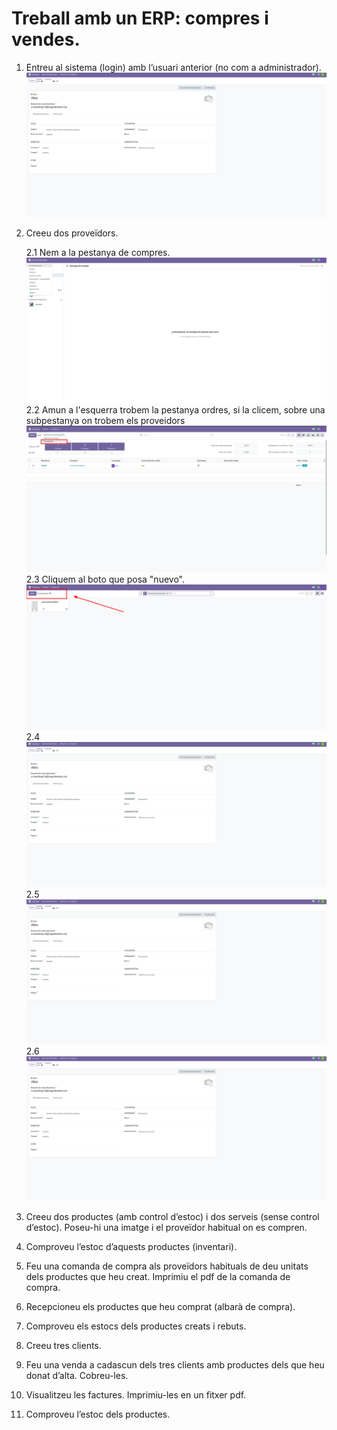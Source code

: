 # Treball amb un ERP: compres i vendes. 

1. Entreu al sistema (login) amb l’usuari anterior (no com a administrador).
 ![foto_ajustes](https://github.com/amartinez14-sapa/oodo.github.io-Public/blob/main/img/Usuari_Alex_No_ADM.png)
2. Creeu dos proveïdors.
   
   2.1 Nem a  la pestanya de compres.
   ![foto_ajustes](https://github.com/amartinez14-sapa/oodo.github.io-Public/blob/main/img/1.Crear_Provedor.png)
   2.2 Amun a l'esquerra trobem la pestanya ordres, si la clicem, sobre una subpestanya on trobem els proveidors 
   ![foto_ajustes](https://github.com/amartinez14-sapa/oodo.github.io-Public/blob/main/img/2.Crear_Provedor.png)
   2.3 Cliquem al boto que posa "nuevo".
   ![foto_ajustes](https://github.com/amartinez14-sapa/oodo.github.io-Public/blob/main/img/3.Crear_Provedor.png)
   2.4
   ![foto_ajustes](https://github.com/amartinez14-sapa/oodo.github.io-Public/blob/main/img/Usuari_Alex_No_ADM.png)
   2.5
   ![foto_ajustes](https://github.com/amartinez14-sapa/oodo.github.io-Public/blob/main/img/Usuari_Alex_No_ADM.png)
   2.6
   ![foto_ajustes](https://github.com/amartinez14-sapa/oodo.github.io-Public/blob/main/img/Usuari_Alex_No_ADM.png)
4. Creeu dos productes (amb control d’estoc) i dos serveis (sense control d’estoc). Poseu-hi una imatge i el proveïdor habitual on es compren.
5. Comproveu l’estoc d’aquests productes (inventari).
6. Feu una comanda de compra als proveïdors habituals de deu unitats dels productes que heu creat. Imprimiu el pdf de la comanda de compra.
7. Recepcioneu els productes que heu comprat (albarà de compra).
8. Comproveu els estocs dels productes creats i rebuts.
9. Creeu tres clients.
10. Feu una venda a cadascun dels tres clients amb productes dels que heu donat d’alta. Cobreu-les.
11. Visualitzeu les factures. Imprimiu-les en un fitxer pdf.
12. Comproveu l’estoc dels productes.

